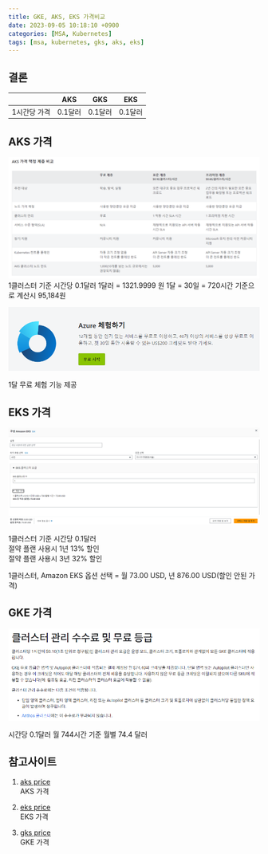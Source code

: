 ```yaml
---
title: GKE, AKS, EKS 가격비교
date: 2023-09-05 10:18:10 +0900
categories: [MSA, Kubernetes]
tags: [msa, kubernetes, gks, aks, eks]     
---
```


## 결론

|              |   AKS   |   GKS   |   EKS   |
| ------------ | ------- | ------- | ------- |
| 1시간당 가격 | 0.1달러 | 0.1달러 | 0.1달러 |

## AKS 가격

![aks-price](https://raw.githubusercontent.com/mearyne/mdImgHost/master/_posts/2023-09-05-managed-kubernetes-cost-difference.md/252981910254186.png)
1클러스터 기준 시간당 0.1달러
1달러 = 1321.9999 원
1달 = 30일 = 720시간 기준으로 계산시 95,184원



![무료 체험](https://raw.githubusercontent.com/mearyne/mdImgHost/master/_posts/2023-09-05-managed-kubernetes-cost-difference.md/203663715245509.png)

1달 무료 체험 기능 제공



## EKS 가격

![EKS-price](https://raw.githubusercontent.com/mearyne/mdImgHost/master/_posts/2023-09-05-managed-kubernetes-cost-difference.md/343992910240866.png)

1클러스터 기준 시간당 0.1달러  
절약 플랜 사용시 1년 13% 할인  
절약 플랜 사용시 3년 32% 할인  

1클러스터, Amazon EKS 옵션 선택 = 월 73.00 USD, 년 876.00 USD(할인 안된 가격)




## GKE 가격

![GKE-Price](https://raw.githubusercontent.com/mearyne/mdImgHost/master/_posts/2023-09-05-managed-kubernetes-cost-difference.md/251415915234807.png)

시간당 0.1달러
월 744시간 기준 월별 74.4 달러




## 참고사이트
1. [aks price](https://azure.microsoft.com/ko-kr/pricing/details/kubernetes-service/)  
AKS 가격

2. [eks price](https://aws.amazon.com/ko/eks/pricing/)  
EKS 가격

3. [gks price](https://cloud.google.com/kubernetes-engine/pricing?hl=ko)  
GKE 가격